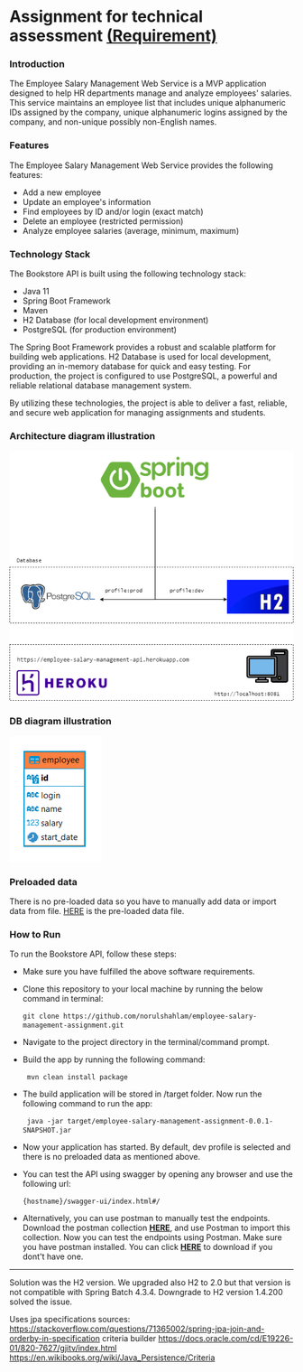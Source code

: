 # Assignment for technical assessment [(Requirement)](./src/main/resources/Instructions.pdf)

### Introduction
The Employee Salary Management Web Service is a MVP application designed to help HR departments manage and analyze employees' salaries. This service maintains an employee list that includes unique alphanumeric IDs assigned by the company, unique alphanumeric logins assigned by the company, and non-unique possibly non-English names.

### Features
The Employee Salary Management Web Service provides the following features:

- Add a new employee
- Update an employee's information
- Find employees by ID and/or login (exact match)
- Delete an employee (restricted permission)
- Analyze employee salaries (average, minimum, maximum)

### Technology Stack
The Bookstore API is built using the following technology stack:

- Java 11
- Spring Boot Framework
- Maven
- H2 Database (for local development environment)
- PostgreSQL (for production environment)

The Spring Boot Framework provides a robust and scalable platform for building web applications. H2 Database is used for local development, providing an in-memory database for quick and easy testing. For production, the project is configured to use PostgreSQL, a powerful and reliable relational database management system.

By utilizing these technologies, the project is able to deliver a fast, reliable, and secure web application for managing assignments and students.


### Architecture diagram illustration
![Image](./src/main/resources/architecture-diagram.png)


### DB diagram illustration
![Image](./src/main/resources/db-diagram.PNG)


### Preloaded data

There is no pre-loaded data so you have to manually add data or import data from file. [HERE](./src/main/resources/employee.csv) is the pre-loaded data file.


### How to Run

To run the Bookstore API, follow these steps:

- Make sure you have fulfilled the above software requirements.

- Clone this repository to your local machine by running the below command in terminal:

      git clone https://github.com/norulshahlam/employee-salary-management-assignment.git

- Navigate to the project directory in the terminal/command prompt.

- Build the app by running the following command:

       mvn clean install package

- The build application will be stored in /target folder. Now run the following command to run the app:  

       java -jar target/employee-salary-management-assignment-0.0.1-SNAPSHOT.jar

- Now your application has started. By default, dev profile is selected and there is no preloaded data as mentioned above.

- You can test the API using swagger by opening any browser and use the following url:

      {hostname}/swagger-ui/index.html#/

- Alternatively, you can use postman to manually test the endpoints. Download the postman  collection [**HERE**](./src/main/resources/employee-salary-management-assignment.postman_collection.json), and use Postman to import this collection. Now you can test the endpoints using Postman. Make sure you have postman installed. You can click [**HERE**](https://www.postman.com/downloads/) to download if you dont't have one.



***************************************

Solution was the H2 version. We upgraded also H2 to 2.0 but that version is not compatible with Spring Batch 4.3.4. Downgrade to H2 version 1.4.200 solved the issue.

Uses jpa specifications sources:
https://stackoverflow.com/questions/71365002/spring-jpa-join-and-orderby-in-specification
criteria builder
https://docs.oracle.com/cd/E19226-01/820-7627/gjitv/index.html
https://en.wikibooks.org/wiki/Java_Persistence/Criteria